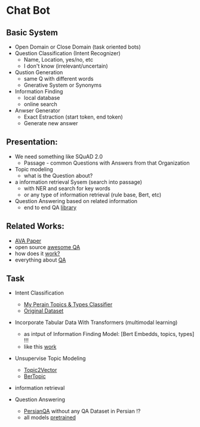 # Chat Bot

## Basic System
  - Open Domain or Close Domain (task oriented bots)
  - Question Classification (Intent Recognizer)
    - Name, Location, yes/no, etc
    - I don't know (irrelevant/uncertain)
  - Qustion Generation
    - same Q with different words
    - Gnerative System or Synonyms
  - Information Finding 
    - local database
    - online search
  - Anwser Generator
    - Exact Estraction (start token, end token)
    - Generate new answer
  
  
## Presentation:
  - We need something like SQuAD 2.0
    - Passage - common Questions with Answers from that Organization 
  - Topic modeling 
    - what is the Question about?
  - a information retrieval Sysem (search into passage)
    - with NER and search for key words
    - or any type of information retrieval (rule base, Bert, etc)
  - Question Answering based on related information
    - end to end QA [library](https://github.com/deepset-ai/haystack)
    

## Related Works:
  - [AVA Paper](https://arxiv.org/pdf/2003.04987.pdf)
  - open source [awesome QA](https://haystack.deepset.ai/docs/intromd)
  - how does it [work?](https://demo.deeppavlov.ai/#/mu/textqa) 
  - everything about [QA](https://project-awesome.org/seriousran/awesome-qa)


## Task
  - Intent Classification
    - [My Perain Topics & Types Classifier](https://colab.research.google.com/drive/18uaGfsQuH1jo7OVyntRkkgrKj_mH55uq#scrollTo=AnxFwrUy2UKD)
    - [Original Dataset](https://github.com/AmirAhmadHabibi/TheSuperQuestionTypeTopicClassifier)
    
  - Incorporate Tabular Data With Transformers (multimodal learning)
    - as intput of Information Finding Model: [Bert Embedds, topics, types] !!! 
    - like this [work](https://www.kdnuggets.com/2020/11/tabular-data-huggingface-transformers.html)
  
  - Unsupervise Topic Modeling
    - [Topic2Vector](https://github.com/ddangelov/Top2Vec) 
    - [BerTopic](https://github.com/MaartenGr/BERTopic#toc)
    
  - information retrieval
  - Question Answering
    - [PersianQA](https://colab.research.google.com/drive/1k2QNWqUnSb8C4kEweymX7TWRSF8stS4n#scrollTo=owDosTgZY_pS) without any QA Dataset in Persian !?
    - all models [pretrained](https://huggingface.co/models?filter=question-answering,multilingual)
